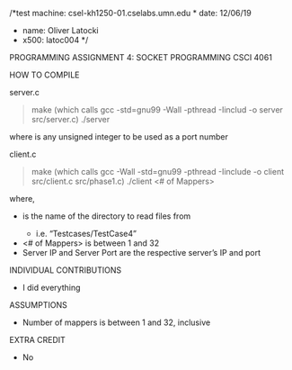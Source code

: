 ﻿/*test machine: csel-kh1250-01.cselabs.umn.edu * date: 12/06/19
* name: Oliver Latocki
* x500: latoc004 */


PROGRAMMING ASSIGNMENT 4: SOCKET PROGRAMMING
CSCI 4061


HOW TO COMPILE


server.c


>make
    (which calls gcc -std=gnu99 -Wall -pthread -Iinclud -o server src/server.c)
>./server <Server Port>


where <Server Port> is any unsigned integer to be used as a port number


client.c


>make
    (which calls gcc -Wall -std=gnu99 -pthread -Iinclude -o client src/client.c src/phase1.c)
>./client <Folder Name> <# of Mappers> <Server IP> <Server Port>


where,
* <Folder Name> is the name of the directory to read files from
   * i.e. “Testcases/TestCase4”
* <# of Mappers> is between 1 and 32
* Server IP and Server Port are the respective server’s IP and port


INDIVIDUAL CONTRIBUTIONS


* I did everything


ASSUMPTIONS


* Number of mappers is between 1 and 32, inclusive


EXTRA CREDIT


* No